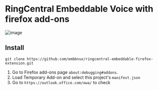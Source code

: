 # RingCentral Embeddable Voice with firefox add-ons

![image](https://user-images.githubusercontent.com/7036536/41448670-910f614c-708e-11e8-82ff-3db8ecda92dd.png)

## Install

```
git clone https://github.com/embbnux/ringcentral-embeddable-firefox-extension.git
```

1. Go to Firefox add-ons page `about:debugging#addons`.
2. Load Temporary Add-on and select this project's `manifest.json`
3. Go to `https://outlook.office.com/owa/` to check
